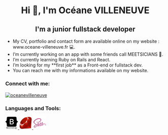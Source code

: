 <h1 align="center">Hi 👋, I'm Océane VILLENEUVE</h1>
<h2 align="center">I'm a junior fullstack developer</h3>

 <ul>
  <li>
   My CV, portfolio and contact form are available online on my website : www.oceane-villeneuve.fr 💻.
  </li>
  <li>
   I’m currently working on an app with some friends call MEETSICIANS 🎸.
  </li>
  <li>
   I’m currently learning Ruby on Rails and React. 
  </li>
  <li>
   I’m looking for my **first job** as a Front-end or fullstack dev.
  </li>
  <li>
   You can reach me with my informations available on my website.
  </li>
 </ul>


<h3 align="left">Connect with me:</h3>
<p align="left">
<a href="https://www.linkedin.com/in/océane-villeneuve-746449277/" target="blank"><img align="center" src="https://raw.githubusercontent.com/rahuldkjain/github-profile-readme-generator/master/src/images/icons/Social/linked-in-alt.svg" alt="oceanevilleneuve" height="30" width="40" /></a>
</p>

<h3 align="left">Languages and Tools:</h3>
<p align="left"> <a href="https://getbootstrap.com" target="_blank" rel="noreferrer"> <img src="https://raw.githubusercontent.com/devicons/devicon/master/icons/bootstrap/bootstrap-plain-wordmark.svg" alt="bootstrap" width="40" height="40"/> </a> <a href="https://www.ruby-lang.org/en/" target="_blank" rel="noreferrer"> <img src="https://raw.githubusercontent.com/devicons/devicon/master/icons/ruby/ruby-original.svg" alt="ruby" width="40" height="40"/> </a> <a href="https://sass-lang.com" target="_blank" rel="noreferrer"> <img src="https://raw.githubusercontent.com/devicons/devicon/master/icons/sass/sass-original.svg" alt="sass" width="40" height="40"/> </a> </p>


